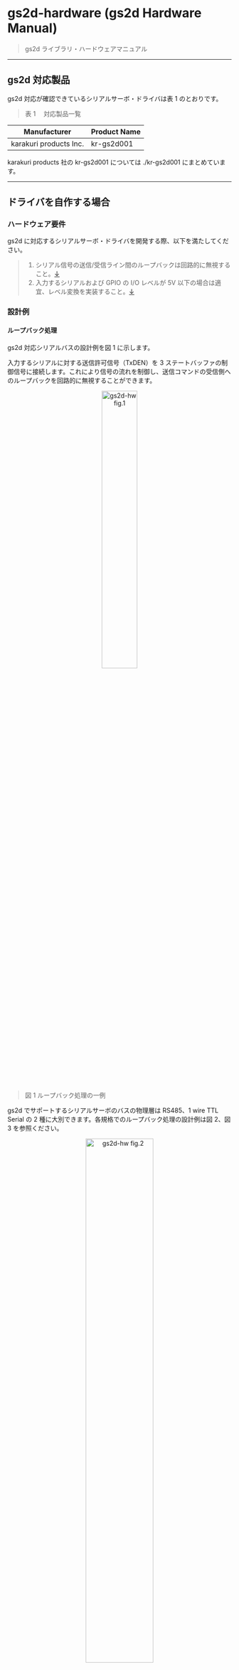 # gs2d-hardware (gs2d Hardware Manual)

> gs2d ライブラリ・ハードウェアマニュアル

---

## gs2d 対応製品

gs2d 対応が確認できているシリアルサーボ・ドライバは表 1 のとおりです。

> 表 1 　対応製品一覧

| Manufacturer           | Product Name |
| ---------------------- | ------------ |
| karakuri products Inc. | kr-gs2d001   |

karakuri products 社の kr-gs2d001 については ./kr-gs2d001 にまとめています。

---

## ドライバを自作する場合

### ハードウェア要件

gs2d に対応するシリアルサーボ・ドライバを開発する際、以下を満たしてください。

> 1. シリアル信号の送信/受信ライン間のループバックは回路的に無視すること。[↓](#ループバック処理)
> 2. 入力するシリアルおよび GPIO の I/O レベルが 5V 以下の場合は適宜、レベル変換を実装すること。[↓](#レベル変換)

### 設計例

#### ループバック処理

gs2d 対応シリアルバスの設計例を図 1 に示します。

入力するシリアルに対する送信許可信号（TxDEN）を 3 ステートバッファの制御信号に接続します。これにより信号の流れを制御し、送信コマンドの受信側へのループバックを回路的に無視することができます。

<div align="center">
    <img src="https://user-images.githubusercontent.com/15685007/91384582-f18d4980-e869-11ea-92ae-d251a97e6583.png" alt="gs2d-hw fig.1" width="40%">
</div>

> 図 1 ループバック処理の一例

gs2d でサポートするシリアルサーボのバスの物理層は RS485、1 wire TTL Serial の 2 種に大別できます。各規格でのループバック処理の設計例は図 2、図 3 を参照ください。

<div align="center">
    <img src="https://user-images.githubusercontent.com/15685007/91386735-a0338900-e86e-11ea-94d4-a37e213aa1b0.png" alt="gs2d-hw fig.2" width="55%">
</div>

> 図 2 RS485 方式での設計例

<div align="center">
    <img src="https://user-images.githubusercontent.com/15685007/91386691-898d3200-e86e-11ea-92e9-fdb574efad2a.png" alt="gs2d-hw fig.3" width="40%">
</div>

> 図 3 1 wire TTL Serial 方式での設計例

##### TxDEN について

FT232 などの USB シリアルドライバを利用する際は提供される TxDEN をそのまま活用できます。例えば、FT232 では出荷設定では CBUS2 端子に TxDEN 出力が割り当てられており、これを接続します（図 4）。

<div align="center">
    <img src="https://user-images.githubusercontent.com/15685007/91417518-e4815200-e88b-11ea-9c82-37f3e984be1c.png" alt="gs2d-hw fig.4" width="50%">
</div>

> 図 4 FT232 での接続例

Arduino、Teensy 等のマイコンからシリアルを入力する場合、TxDEN に適当な GPIO を接続します。この GPIO をシリアル送信/受診時に適切に制御することで、コマンドのループバックを遮断します。Arduino UNO での例を図 5 に示します。

接続した GPIO の制御は gs2d-cpp ライブラリの How to Use を確認ください。

<div align="center">
    <img src="https://user-images.githubusercontent.com/15685007/91422713-7e4bfd80-e892-11ea-8231-b1f5f4a2625a.png" alt="gs2d-hw fig.5" width="85%">
</div>

> 図 5 Arduino UNO での接続例<br>
> (この例では、ディジタルピン 2 を TxDEN として活用、シリアルはハードウェア・シリアル)

#### レベル変換

シリアルサーボ側の信号ラインは一般的に +5V レベルが採用されており、 gs2d もこれに準じます。

上記の例（図 4 ～ 5）では、入力する RX、TX、TXDEN の I/O レベルが +5V であると仮定し、直接、シリアルバス・ドライバに接続していました。しかしそうでない場合（5V 未満の場合）は双方向レベル変換回路を接続し、I/O レベルの差異を吸収してください。

双方向レベル変換回路の具体的な設計例を図 6 に示します。この設計例は V<sub>IOREF</sub> = +5V の場合も対応します。

<div align="center">
    <img src="https://user-images.githubusercontent.com/15685007/92326035-28453a00-f08a-11ea-8c71-1b4bdedcff6f.png" alt="gs2d-hw fig.6" width="50%">
</div>

> 図 6 Nch MOS-FET を用いた双方向レベル変換回路の一例<br>
> R は 10kΩ 程度の抵抗、Q は Nch MOS-FET。V<sub>IOREF</sub> には低電圧 Lv. I/O 側の基準電圧を接続します。

図 6 を組込んだシリアルバス・ドライバの設計例を図 7 に示します。

<div align="center">
    <img src="https://user-images.githubusercontent.com/15685007/92325756-0480f480-f088-11ea-837d-831aae6f715b.png" alt="gs2d-hw fig.７" width="80%">
</div>

> 図 7 レベル変換を組込んだシリアルバスドライバ回路の一例<br>
> (入力信号側の I/O レベルが +3.3V の場合)

より詳細な設計例は gs2d に対応済みのシリアルサーボドライバ kr-gs2d001 (karakuri products 製) の<a href="./kr-gs2d001/kr-gs2d001_schematic.pdf">回路図</a>を参照ください。

---

## ライセンス

gs2d は Apache License 2.0 とします。詳細は ./LICENSE を参照のこと。
